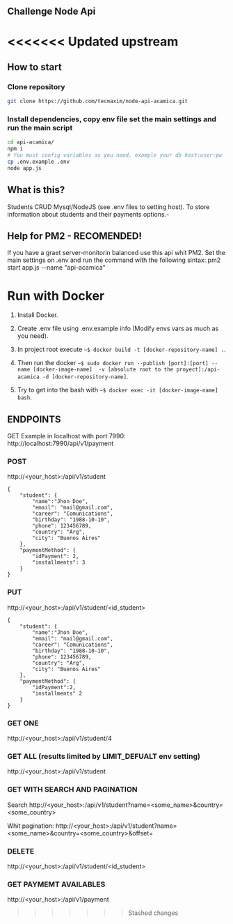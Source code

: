 ## Challenge Node Api

<<<<<<< Updated upstream
=======
## How to start
### Clone repository
```bash
git clone https://github.com/tecmaxim/node-api-acamica.git
```
### Install dependencies, copy env file set the main settings and run the main script
```bash
cd api-acamica/
npm i
# You must config variables as you need. example your db host:user:pw
cp .env.example .env
node app.js
```

## What is this?
Students CRUD Mysql/NodeJS (see .env files to setting host). To store information about students and their payments options.-

## Help for PM2 - RECOMENDED!
If you have a graet server-monitorin balanced use this api whit PM2.
Set the main settings on .env and run the command with the following sintax:
pm2 start app.js --name "api-acamica"

# Run with Docker

1) Install Docker.

2) Create .env file using .env.example info (Modify envs vars as much as you need).

3) In project root execute ```~$ docker build -t [docker-repository-name] .```.

4) Then run the docker ```~$ sudo docker run --publish [port]:[port] --name [docker-image-name]  -v [absolute root to the proyect]:/api-acamica -d [docker-repository-name]```.

5) Try to get into the bash with ```~$ docker exec -it [docker-image-name] bash```.

## ENDPOINTS
GET Example in localhost with port 7990: 
http://localhost:7990/api/v1/payment
### POST
http://<your_host>:<port>/api/v1/student
```
{
    "student": {
        "name":"Jhon Doe",
        "email": "mail@gmail.com",
        "career": "Comunications",
        "birthday": "1988-10-10",
        "phone": 123456789,
        "country": "Arg",
        "city": "Buenos Aires"
    },
    "paymentMethod": {
        "idPayment": 2,
        "installments": 3
    }
}
```

### PUT
http://<your_host>:<port>/api/v1/student/<id_student>
```
{    
    "student": {
        "name":"Jhon Doe",
        "email": "mail@gmail.com",
        "career": "Comunications",
        "birthday": "1988-10-10",
        "phone": 123456789,
        "country": "Arg",
        "city": "Buenos Aires"
    },
    "paymentMethod": {
        "idPayment":2,
        "installments" 2
    }
}
```

### GET ONE
http://<your_host>:<port>/api/v1/student/4

### GET ALL (results limited by LIMIT_DEFUALT env setting)
http://<your_host>:<port>/api/v1/student

### GET WITH SEARCH AND PAGINATION
Search
http://<your_host>:<port>/api/v1/student?name=<some_name>&country=<some_country>

Whit pagination:
http://<your_host>:<port>/api/v1/student?name=<some_name>&country=<some_country>&offset=<offset>

### DELETE
http://<your_host>:<port>/api/v1/student/<id_student>

### GET PAYMEMT AVAILABLES
http://<your_host>:<port>/api/v1/payment
>>>>>>> Stashed changes
